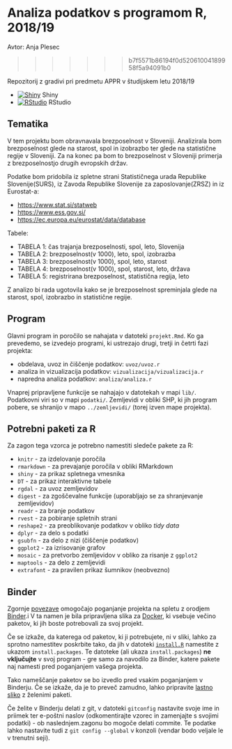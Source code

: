 # Analiza podatkov s programom R, 2018/19

Avtor: Anja Plesec
>>>>>>> b7f5571b86194f0d52061004189958f5a94091b0

Repozitorij z gradivi pri predmetu APPR v študijskem letu 2018/19

* [![Shiny](http://mybinder.org/badge.svg)](http://beta.mybinder.org/v2/gh/anjaplesec/APPR-2018-19/master?urlpath=shiny/APPR-2018-19/projekt.Rmd) Shiny
* [![RStudio](http://mybinder.org/badge.svg)](http://beta.mybinder.org/v2/gh/anjaplesec/APPR-2018-19/master?urlpath=rstudio) RStudio

## Tematika

V tem projektu bom obravnavala brezposelnost v Sloveniji. Analizirala bom brezposelnost glede na starost, spol in izobrazbo ter glede na statistične regije v Sloveniji. Za na konec pa bom to brezposelnost v Sloveniji primerja z brezposelnostjo drugih evropskih držav.

Podatke bom pridobila iz spletne strani Statističnega urada Republike Slovenije(SURS), iz Zavoda Republike Slovenije za zaposlovanje(ZRSZ) in iz Eurostat-a:
 - https://www.stat.si/statweb
 - https://www.ess.gov.si/
 - https://ec.europa.eu/eurostat/data/database
 
 Tabele:
 - TABELA 1: čas trajanja brezposelnosti, spol, leto, Slovenija
 - TABELA 2: brezposelnost(v 1000), leto, spol, izobrazba
 - TABELA 3: brezposelnost(v 1000), spol, leto, starost
 - TABELA 4: brezposelnost(v 1000), spol, starost, leto, država
 - TABELA 5: registrirana brezposelnost, statistična regija, leto 
 
 Z analizo bi rada ugotovila kako se je brezposelnost spreminjala glede na starost, spol, izobrazbo in statistične regije. 
 
## Program

Glavni program in poročilo se nahajata v datoteki `projekt.Rmd`.
Ko ga prevedemo, se izvedejo programi, ki ustrezajo drugi, tretji in četrti fazi projekta:

* obdelava, uvoz in čiščenje podatkov: `uvoz/uvoz.r`
* analiza in vizualizacija podatkov: `vizualizacija/vizualizacija.r`
* napredna analiza podatkov: `analiza/analiza.r`

Vnaprej pripravljene funkcije se nahajajo v datotekah v mapi `lib/`.
Podatkovni viri so v mapi `podatki/`.
Zemljevidi v obliki SHP, ki jih program pobere,
se shranijo v mapo `../zemljevidi/` (torej izven mape projekta).

## Potrebni paketi za R

Za zagon tega vzorca je potrebno namestiti sledeče pakete za R:

* `knitr` - za izdelovanje poročila
* `rmarkdown` - za prevajanje poročila v obliki RMarkdown
* `shiny` - za prikaz spletnega vmesnika
* `DT` - za prikaz interaktivne tabele
* `rgdal` - za uvoz zemljevidov
* `digest` - za zgoščevalne funkcije (uporabljajo se za shranjevanje zemljevidov)
* `readr` - za branje podatkov
* `rvest` - za pobiranje spletnih strani
* `reshape2` - za preoblikovanje podatkov v obliko *tidy data*
* `dplyr` - za delo s podatki
* `gsubfn` - za delo z nizi (čiščenje podatkov)
* `ggplot2` - za izrisovanje grafov
* `mosaic` - za pretvorbo zemljevidov v obliko za risanje z `ggplot2`
* `maptools` - za delo z zemljevidi
* `extrafont` - za pravilen prikaz šumnikov (neobvezno)

## Binder

Zgornje [povezave](#analiza-podatkov-s-programom-r-201819)
omogočajo poganjanje projekta na spletu z orodjem [Binder](https://mybinder.org/).i
V ta namen je bila pripravljena slika za [Docker](https://www.docker.com/),
ki vsebuje večino paketov, ki jih boste potrebovali za svoj projekt.

Če se izkaže, da katerega od paketov, ki ji potrebujete, ni v sliki,
lahko za sprotno namestitev poskrbite tako,
da jih v datoteki [`install.R`](install.R) namestite z ukazom `install.packages`.
Te datoteke (ali ukaza `install.packages`) **ne vključujte** v svoj program -
gre samo za navodilo za Binder, katere pakete naj namesti pred poganjanjem vašega projekta.

Tako nameščanje paketov se bo izvedlo pred vsakim poganjanjem v Binderju.
Če se izkaže, da je to preveč zamudno,
lahko pripravite [lastno sliko](https://github.com/jaanos/APPR-docker) z želenimi paketi.

Če želite v Binderju delati z git,
v datoteki `gitconfig` nastavite svoje ime in priimek ter e-poštni naslov
(odkomentirajte vzorec in zamenjajte s svojimi podatki) -
ob naslednjem.zagonu bo mogoče delati commite.
Te podatke lahko nastavite tudi z `git config --global` v konzoli
(vendar bodo veljale le v trenutni seji).
